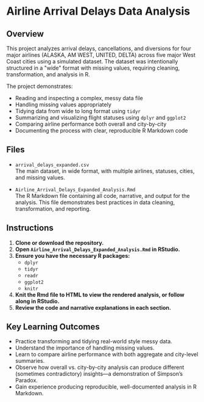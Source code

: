# Airline Arrival Delays Data Analysis

## Overview

This project analyzes arrival delays, cancellations, and diversions for four major airlines (ALASKA, AM WEST, UNITED, DELTA) across five major West Coast cities using a simulated dataset. The dataset was intentionally structured in a "wide" format with missing values, requiring cleaning, transformation, and analysis in R.

The project demonstrates:
- Reading and inspecting a complex, messy data file
- Handling missing values appropriately
- Tidying data from wide to long format using `tidyr`
- Summarizing and visualizing flight statuses using `dplyr` and `ggplot2`
- Comparing airline performance both overall and city-by-city
- Documenting the process with clear, reproducible R Markdown code

## Files

- `arrival_delays_expanded.csv`  
  The main dataset, in wide format, with multiple airlines, statuses, cities, and missing values.

- `Airline_Arrival_Delays_Expanded_Analysis.Rmd`  
  The R Markdown file containing all code, narrative, and output for the analysis. This file demonstrates best practices in data cleaning, transformation, and reporting.

## Instructions

1. **Clone or download the repository.**
2. **Open `Airline_Arrival_Delays_Expanded_Analysis.Rmd` in RStudio.**
3. **Ensure you have the necessary R packages:**
   - `dplyr`
   - `tidyr`
   - `readr`
   - `ggplot2`
   - `knitr`
4. **Knit the Rmd file to HTML to view the rendered analysis, or follow along in RStudio.**
5. **Review the code and narrative explanations in each section.**

## Key Learning Outcomes

- Practice transforming and tidying real-world style messy data.
- Understand the importance of handling missing values.
- Learn to compare airline performance with both aggregate and city-level summaries.
- Observe how overall vs. city-by-city analysis can produce different (sometimes contradictory) insights—a demonstration of Simpson’s Paradox.
- Gain experience producing reproducible, well-documented analysis in R Markdown.
